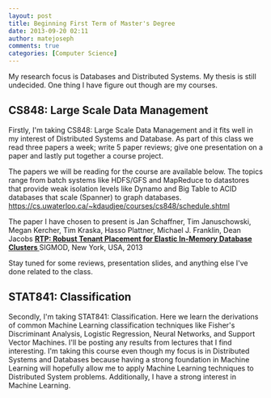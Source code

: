 ```yaml
---
layout: post
title: Beginning First Term of Master's Degree
date: 2013-09-20 02:11
author: matejoseph
comments: true
categories: [Computer Science]
---
```

My research focus is Databases and Distributed Systems. My thesis is still undecided. One thing I have figure out though are my courses.
<h2>CS848: Large Scale Data Management</h2>
Firstly, I'm taking CS848: Large Scale Data Management and it fits well in my interest of Distributed Systems and Database. As part of this class we read three papers a week; write 5 paper reviews; give one presentation on a paper and lastly put together a course project.

The papers we will be reading for the course are available below. The topics range from batch systems like HDFS/GFS and MapReduce to datastores that provide weak isolation levels like Dynamo and Big Table to ACID databases that scale (Spanner) to graph databases.
https://cs.uwaterloo.ca/~kdaudjee/courses/cs848/schedule.shtml

The paper I have chosen to present is Jan Schaffner, Tim Januschowski, Megan Kercher, Tim Kraska, Hasso Plattner, Michael J. Franklin, Dean Jacobs
<strong><a href="http://cs.brown.edu/%7Ekraskat/pub/sigmod2013-RTP.pdf">RTP: Robust Tenant Placement for Elastic In-Memory Database Clusters </a></strong>SIGMOD, New York, USA, 2013

Stay tuned for some reviews, presentation slides, and anything else I've done related to the class.
<h2>STAT841: Classification</h2>
Secondly, I'm taking STAT841: Classification. Here we learn the derivations of common Machine Learning classification techniques like Fisher's Discriminant Analysis, Logistic Regression, Neural Networks, and Support Vector Machines. I'll be posting any results from lectures that I find interesting. I'm taking this course even though my focus is in Distributed Systems and Databases because having a strong foundation in Machine Learning will hopefully allow me to apply Machine Learning techniques to Distributed System problems. Additionally, I have a strong interest in Machine Learning.

<script src="https://utteranc.es/client.js"
        repo="josephmate/josephmate.github.io"
        issue-number="19"
        theme="github-light"
        crossorigin="anonymous"
        async>
</script>
